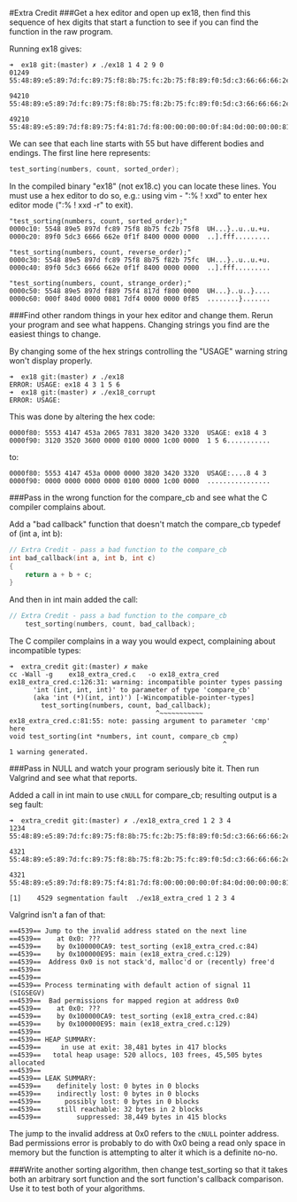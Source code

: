 #Extra Credit
###Get a hex editor and open up ex18, then find this sequence of hex digits that start a function to see if you can find the function in the raw program.

Running ex18 gives:

```
➜  ex18 git:(master) ✗ ./ex18 1 4 2 9 0
01249
55:48:89:e5:89:7d:fc:89:75:f8:8b:75:fc:2b:75:f8:89:f0:5d:c3:66:66:66:2e:0f:

94210
55:48:89:e5:89:7d:fc:89:75:f8:8b:75:f8:2b:75:fc:89:f0:5d:c3:66:66:66:2e:0f:

49210
55:48:89:e5:89:7d:f8:89:75:f4:81:7d:f8:00:00:00:00:0f:84:0d:00:00:00:81:7d:
```
We can see that each line starts with 55 but have different bodies and endings. The first line here represents:

```c
test_sorting(numbers, count, sorted_order);
```
In the compiled binary "ex18" (not ex18.c) you can locate these lines. You must use a hex editor to do so, e.g.: using vim - ":% ! xxd" to enter hex editor mode (":% ! xxd -r" to exit).

```
"test_sorting(numbers, count, sorted_order);"
0000c10: 5548 89e5 897d fc89 75f8 8b75 fc2b 75f8  UH...}..u..u.+u.
0000c20: 89f0 5dc3 6666 662e 0f1f 8400 0000 0000  ..].fff.........

"test_sorting(numbers, count, reverse_order);"
0000c30: 5548 89e5 897d fc89 75f8 8b75 f82b 75fc  UH...}..u..u.+u.
0000c40: 89f0 5dc3 6666 662e 0f1f 8400 0000 0000  ..].fff.........

"test_sorting(numbers, count, strange_order);"
0000c50: 5548 89e5 897d f889 75f4 817d f800 0000  UH...}..u..}....
0000c60: 000f 840d 0000 0081 7df4 0000 0000 0f85  ........}.......

```

###Find other random things in your hex editor and change them. Rerun your program and see what happens. Changing strings you find are the easiest things to change.

By changing some of the hex strings controlling the "USAGE" warning string won't display properly.

```
➜  ex18 git:(master) ✗ ./ex18
ERROR: USAGE: ex18 4 3 1 5 6
➜  ex18 git:(master) ✗ ./ex18_corrupt 
ERROR: USAGE:

```

This was done by altering the hex code:

```
0000f80: 5553 4147 453a 2065 7831 3820 3420 3320  USAGE: ex18 4 3 
0000f90: 3120 3520 3600 0000 0100 0000 1c00 0000  1 5 6...........
```

to:

```
0000f80: 5553 4147 453a 0000 0000 3820 3420 3320  USAGE:....8 4 3 
0000f90: 0000 0000 0000 0000 0100 0000 1c00 0000  ................
```

###Pass in the wrong function for the compare_cb and see what the C compiler complains about.

Add a "bad callback" function that doesn't match the compare_cb typedef of (int a, int b):

```c
// Extra Credit - pass a bad function to the compare_cb
int bad_callback(int a, int b, int c)
{
	return a + b + c;
}
```

And then in int main added the call: 

```c
// Extra Credit - pass a bad function to the compare_cb
	test_sorting(numbers, count, bad_callback);

```
The C compiler complains in a way you would expect, complaining about incompatible types:

```
➜  extra_credit git:(master) ✗ make
cc -Wall -g    ex18_extra_cred.c   -o ex18_extra_cred
ex18_extra_cred.c:126:31: warning: incompatible pointer types passing
      'int (int, int, int)' to parameter of type 'compare_cb'
      (aka 'int (*)(int, int)') [-Wincompatible-pointer-types]
        test_sorting(numbers, count, bad_callback);
                                     ^~~~~~~~~~~~
ex18_extra_cred.c:81:55: note: passing argument to parameter 'cmp' here
void test_sorting(int *numbers, int count, compare_cb cmp)
                                                      ^
1 warning generated.
```

###Pass in NULL and watch your program seriously bite it. Then run Valgrind and see what that reports.

Added a call in int main to use ```cNULL``` for compare_cb; resulting output is a seg fault:

```
➜  extra_credit git:(master) ✗ ./ex18_extra_cred 1 2 3 4
1234
55:48:89:e5:89:7d:fc:89:75:f8:8b:75:fc:2b:75:f8:89:f0:5d:c3:66:66:66:2e:0f:

4321
55:48:89:e5:89:7d:fc:89:75:f8:8b:75:f8:2b:75:fc:89:f0:5d:c3:66:66:66:2e:0f:

4321
55:48:89:e5:89:7d:f8:89:75:f4:81:7d:f8:00:00:00:00:0f:84:0d:00:00:00:81:7d:

[1]    4529 segmentation fault  ./ex18_extra_cred 1 2 3 4
```

Valgrind isn't a fan of that:

```
==4539== Jump to the invalid address stated on the next line
==4539==    at 0x0: ???
==4539==    by 0x100000CA9: test_sorting (ex18_extra_cred.c:84)
==4539==    by 0x100000E95: main (ex18_extra_cred.c:129)
==4539==  Address 0x0 is not stack'd, malloc'd or (recently) free'd
==4539== 
==4539== 
==4539== Process terminating with default action of signal 11 (SIGSEGV)
==4539==  Bad permissions for mapped region at address 0x0
==4539==    at 0x0: ???
==4539==    by 0x100000CA9: test_sorting (ex18_extra_cred.c:84)
==4539==    by 0x100000E95: main (ex18_extra_cred.c:129)
==4539== 
==4539== HEAP SUMMARY:
==4539==     in use at exit: 38,481 bytes in 417 blocks
==4539==   total heap usage: 520 allocs, 103 frees, 45,505 bytes allocated
==4539== 
==4539== LEAK SUMMARY:
==4539==    definitely lost: 0 bytes in 0 blocks
==4539==    indirectly lost: 0 bytes in 0 blocks
==4539==      possibly lost: 0 bytes in 0 blocks
==4539==    still reachable: 32 bytes in 2 blocks
==4539==         suppressed: 38,449 bytes in 415 blocks
```

The jump to the invalid address at 0x0 refers to the ```cNULL``` pointer address. Bad permissions error is probably to do with 0x0 being a read only space in memory but the function is attempting to alter it which is a definite no-no.

###Write another sorting algorithm, then change test_sorting so that it takes both an arbitrary sort function and the sort function's callback comparison. Use it to test both of your algorithms.


